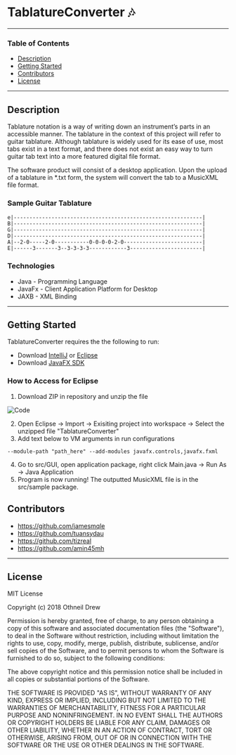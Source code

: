 # TablatureConverter 🎶

---

### Table of Contents

- [Description](#description)
- [Getting Started](#getting-started)
- [Contributors](#contributors)
- [License](#license)

---

## Description
Tablature notation is a way of writing down an instrument’s parts in an accessible manner. The tablature in the context of this project will refer to guitar tablature. Although tablature is widely used for its ease of use, most tabs exist in a text format, and there does not exist an easy way to turn guitar tab text into a more featured digital file format.

The software product will consist of a desktop application. Upon the upload of a tablature in *.txt form, the system will convert the tab to a MusicXML file format.

### Sample Guitar Tablature

```
e|------------------------------------------------------------|
B|------------------------------------------------------------|
G|------------------------------------------------------------|
D|------------------------------------------------------------|
A|--2-0-----2-0-----------0-0-0-0-2-0-------------------------|
E|------3-------3--3-3-3-3------------3-----------------------|
```


### Technologies

- Java - Programming Language
- JavaFx - Client Application Platform for Desktop
- JAXB - XML Binding

---

## Getting Started

TablatureConverter requires the the following to run:
- Download [IntelliJ](https://www.jetbrains.com/idea/download/#section=windows) or [Eclipse](https://www.eclipse.org/downloads/)
- Download [JavaFX SDK](https://gluonhq.com/products/javafx/)


### How to Access for Eclipse

1. Download ZIP in repository and unzip the file

![Code](https://res.cloudinary.com/practicaldev/image/fetch/s--L5zkGG8u--/c_limit%2Cf_auto%2Cfl_progressive%2Cq_auto%2Cw_880/https://dev-to-uploads.s3.amazonaws.com/i/95r8bqqsnt0losag50b1.png)

2. Open Eclipse -> Import -> Exisiting project into workspace -> Select the unzipped file "TablatureConverter"
3. Add text below to VM arguments in run configurations
```
--module-path "path_here" --add-modules javafx.controls,javafx.fxml
```
4. Go to src/GUI, open application package, right click Main.java -> Run As -> Java Application
5. Program is now running! The outputted MusicXML file is in the src/sample package.

        
## Contributors

- https://github.com/jamesmqle
- https://github.com/tuansydau
- https://github.com/tizreal
- https://github.com/amin45mh

---

## License

MIT License

Copyright (c) 2018 Othneil Drew

Permission is hereby granted, free of charge, to any person obtaining a copy
of this software and associated documentation files (the "Software"), to deal
in the Software without restriction, including without limitation the rights
to use, copy, modify, merge, publish, distribute, sublicense, and/or sell
copies of the Software, and to permit persons to whom the Software is
furnished to do so, subject to the following conditions:

The above copyright notice and this permission notice shall be included in all
copies or substantial portions of the Software.

THE SOFTWARE IS PROVIDED "AS IS", WITHOUT WARRANTY OF ANY KIND, EXPRESS OR
IMPLIED, INCLUDING BUT NOT LIMITED TO THE WARRANTIES OF MERCHANTABILITY,
FITNESS FOR A PARTICULAR PURPOSE AND NONINFRINGEMENT. IN NO EVENT SHALL THE
AUTHORS OR COPYRIGHT HOLDERS BE LIABLE FOR ANY CLAIM, DAMAGES OR OTHER
LIABILITY, WHETHER IN AN ACTION OF CONTRACT, TORT OR OTHERWISE, ARISING FROM,
OUT OF OR IN CONNECTION WITH THE SOFTWARE OR THE USE OR OTHER DEALINGS IN THE
SOFTWARE.

